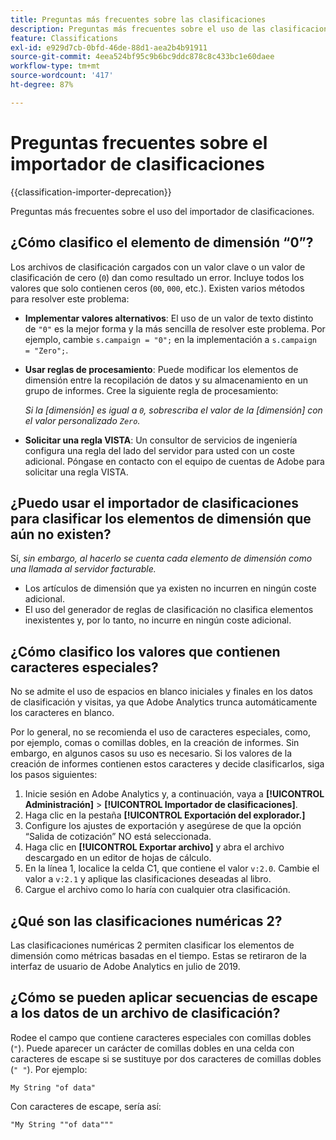 ```yaml
---
title: Preguntas más frecuentes sobre las clasificaciones
description: Preguntas más frecuentes sobre el uso de las clasificaciones.
feature: Classifications
exl-id: e929d7cb-0bfd-46de-88d1-aea2b4b91911
source-git-commit: 4eea524bf95c9b6bc9ddc878c8c433bc1e60daee
workflow-type: tm+mt
source-wordcount: '417'
ht-degree: 87%

---
```


# Preguntas frecuentes sobre el importador de clasificaciones

{{classification-importer-deprecation}}

Preguntas más frecuentes sobre el uso del importador de clasificaciones.

## ¿Cómo clasifico el elemento de dimensión “0”?

Los archivos de clasificación cargados con un valor clave o un valor de clasificación de cero (`0`) dan como resultado un error. Incluye todos los valores que solo contienen ceros (`00`, `000`, etc.). Existen varios métodos para resolver este problema:

* **Implementar valores alternativos**: El uso de un valor de texto distinto de `"0"` es la mejor forma y la más sencilla de resolver este problema. Por ejemplo, cambie `s.campaign = "0";` en la implementación a `s.campaign = "Zero";`.

* **Usar reglas de procesamiento**: Puede modificar los elementos de dimensión entre la recopilación de datos y su almacenamiento en un grupo de informes. Cree la siguiente regla de procesamiento:

  *Si la [dimensión] es igual a `0`, sobrescriba el valor de la [dimensión] con el valor personalizado `Zero`.*

* **Solicitar una regla VISTA**: Un consultor de servicios de ingeniería configura una regla del lado del servidor para usted con un coste adicional. Póngase en contacto con el equipo de cuentas de Adobe para solicitar una regla VISTA.

## ¿Puedo usar el importador de clasificaciones para clasificar los elementos de dimensión que aún no existen?

Sí, *sin embargo, al hacerlo se cuenta cada elemento de dimensión como una llamada al servidor facturable.*

* Los artículos de dimensión que ya existen no incurren en ningún coste adicional.
* El uso del generador de reglas de clasificación no clasifica elementos inexistentes y, por lo tanto, no incurre en ningún coste adicional.

## ¿Cómo clasifico los valores que contienen caracteres especiales?

No se admite el uso de espacios en blanco iniciales y finales en los datos de clasificación y visitas, ya que Adobe Analytics trunca automáticamente los caracteres en blanco.

Por lo general, no se recomienda el uso de caracteres especiales, como, por ejemplo, comas o comillas dobles, en la creación de informes. Sin embargo, en algunos casos su uso es necesario. Si los valores de la creación de informes contienen estos caracteres y decide clasificarlos, siga los pasos siguientes:

1. Inicie sesión en Adobe Analytics y, a continuación, vaya a **[!UICONTROL Administración]** > **[!UICONTROL Importador de clasificaciones]**.
2. Haga clic en la pestaña **[!UICONTROL Exportación del explorador.]**
3. Configure los ajustes de exportación y asegúrese de que la opción “Salida de cotización” NO está seleccionada.
4. Haga clic en **[!UICONTROL Exportar archivo]** y abra el archivo descargado en un editor de hojas de cálculo.
5. En la línea 1, localice la celda C1, que contiene el valor `v:2.0`. Cambie el valor a `v:2.1` y aplique las clasificaciones deseadas al libro.
6. Cargue el archivo como lo haría con cualquier otra clasificación.

## ¿Qué son las clasificaciones numéricas 2?

Las clasificaciones numéricas 2 permiten clasificar los elementos de dimensión como métricas basadas en el tiempo. Estas se retiraron de la interfaz de usuario de Adobe Analytics en julio de 2019.

## ¿Cómo se pueden aplicar secuencias de escape a los datos de un archivo de clasificación?

Rodee el campo que contiene caracteres especiales con comillas dobles (`"`). Puede aparecer un carácter de comillas dobles en una celda con caracteres de escape si se sustituye por dos caracteres de comillas dobles (`" "`). Por ejemplo:

```
My String "of data"
```

Con caracteres de escape, sería así:

```
"My String ""of data"""
```
